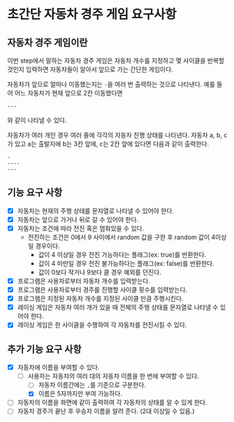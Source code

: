# 초간단 자동차 경주 게임 요구사항

## 자동차 경주 게임이란
이번 step에서 말하는 자동차 경주 게임은 자동차 개수를 지정하고 몇 사이클을 반복할 것인지 입력하면
자동차들이 알아서 앞으로 가는 간단한 게임이다.

자동차가 앞으로 얼마나 이동했는지는 `-`을 여러 번 출력하는 것으로 나타낸다.
예를 들어 어느 자동차가 현재 앞으로 2칸 이동했다면
```
---
```
와 같이 나타낼 수 있다.

자동차가 여러 개인 경우 여러 줄에 각각의 자동차 진행 상태를 나타낸다.
자동차 a, b, c가 있고 a는 출발지에 b는 3칸 앞에, c는 2칸 앞에 있다면 다음과 같이 출력한다.
```
-
----
---
```

## 기능 요구 사항
- [x] 자동차는 현재의 주행 상태를 문자열로 나타낼 수 있어야 한다.
- [x] 자동차는 앞으로 가거나 뒤로 갈 수 있어야 한다.
- [x] 자동차는 조건에 따라 전진 혹은 멈춰있을 수 있다.
  - 전진하는 조건은 0에서 9 사이에서 random 값을 구한 후 random 값이 4이상일 경우이다.
      - 값이 4 이상일 경우 전진 가능하다는 플래그(ex: true)를 반환한다.
      - 값이 4 미만일 경우 전진 불가능하다는 플래그(ex: false)를 반환한다.
      - 값이 0보다 작거나 9보다 클 경우 예외를 던진다.
- [x] 프로그램은 사용자로부터 자동차 개수를 입력받는다.
- [x] 프로그램은 사용자로부터 경주를 진행할 사이클 횟수를 입력받는다.
- [x] 프로그램은 지정된 자동차 개수를 지정된 사이클 만큼 주행시킨다.
- [x] 레이싱 게임은 자동차 여러 개가 있을 때 전체의 주행 상태를 문자열로 나타낼 수 있어야 한다.
- [x] 레이싱 게임은 한 사이클을 수행하여 각 자동차를 전진시킬 수 있다.

## 추가 기능 요구 사항
- [x] 자동차에 이름을 부여할 수 있다.
  - [ ] 사용자는 자동차의 여러 대의 자동차 이름을 한 번에 부여할 수 있다.
    - [ ] 자동차 이름간에는 `,`를 기준으로 구분한다.
    - [x] 이름은 5자까지만 부여 가능하다.
- [ ] 자동차의 이름을 화면에 같이 출력하여 각 자동차의 상태를 알 수 있게 한다.
- [ ] 자동차 경주가 끝난 후 우승자 이름을 알려 준다. (2대 이상일 수 있음.)